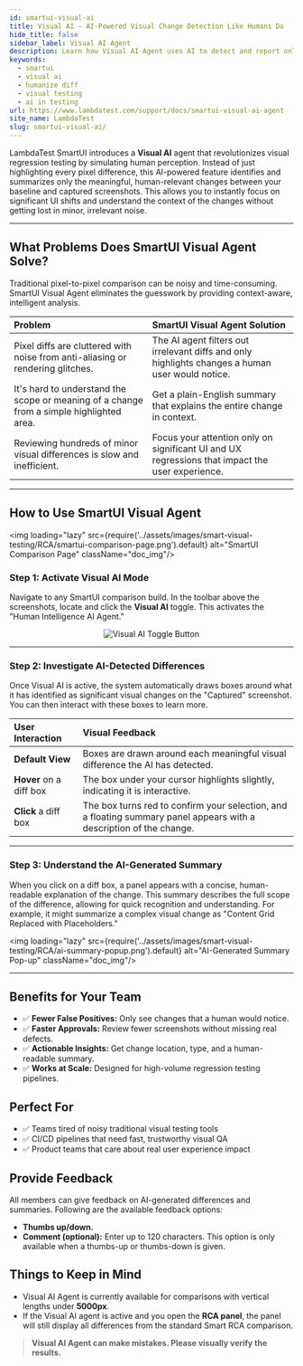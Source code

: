 ```yaml
---
id: smartui-visual-ai
title: Visual AI – AI-Powered Visual Change Detection Like Humans Do
hide_title: false
sidebar_label: Visual AI Agent
description: Learn how Visual AI Agent uses AI to detect and report only the visual changes that matter to users, reducing false positives and accelerating reviews.
keywords:
  - smartui
  - visual ai
  - humanize diff
  - visual testing
  - ai in testing
url: https://www.lambdatest.com/support/docs/smartui-visual-ai-agent
site_name: LambdaTest
slug: smartui-visual-ai/
---
```


<script type="application/ld+json"
      dangerouslySetInnerHTML={{ __html: JSON.stringify({
       "@context": "https://schema.org",
        "@type": "BreadcrumbList",
        "itemListElement": [{
          "@type": "ListItem",
          "position": 1,
          "name": "Home",
          "item": "https://www.lambdatest.com"
        },{
          "@type": "ListItem",
          "position": 2,
          "name": "Support",
          "item": "https://www.lambdatest.com/support/docs/"
        },{
          "@type": "ListItem",
          "position": 3,
          "name": "Humanize Diff: AI-Powered Visual Analysis",
          "item": "https://www.lambdatest.com/support/docs/smartui-humanize-diff"
        }]
      })
    }}
></script>

LambdaTest SmartUI introduces a **Visual AI** agent that revolutionizes visual regression testing by simulating human perception. Instead of just highlighting every pixel difference, this AI-powered feature identifies and summarizes only the meaningful, human-relevant changes between your baseline and captured screenshots. This allows you to instantly focus on significant UI shifts and understand the context of the changes without getting lost in minor, irrelevant noise.

---

## What Problems Does SmartUI Visual Agent Solve?

Traditional pixel-to-pixel comparison can be noisy and time-consuming. SmartUI Visual Agent eliminates the guesswork by providing context-aware, intelligent analysis.

| Problem | SmartUI Visual Agent Solution |
| :--- | :--- |
| Pixel diffs are cluttered with noise from anti-aliasing or rendering glitches. | The AI agent filters out irrelevant diffs and only highlights changes a human user would notice. |
| It's hard to understand the scope or meaning of a change from a simple highlighted area. | Get a plain-English summary that explains the entire change in context. |
| Reviewing hundreds of minor visual differences is slow and inefficient. | Focus your attention only on significant UI and UX regressions that impact the user experience. |

---

## How to Use SmartUI Visual Agent

<img loading="lazy" src={require('../assets/images/smart-visual-testing/RCA/smartui-comparison-page.png').default} alt="SmartUI Comparison Page" className="doc_img"/>

### Step 1: Activate Visual AI Mode

Navigate to any SmartUI comparison build. In the toolbar above the screenshots, locate and click the **Visual AI** toggle. This activates the "Human Intelligence AI Agent."

<p align="center">
    <img loading="lazy" src={require('../assets/images/smart-visual-testing/RCA/visual-ai-toggle.png').default} alt="Visual AI Toggle Button" className="doc_img"/>
</p>


---

### Step 2: Investigate AI-Detected Differences

Once Visual AI is active, the system automatically draws boxes around what it has identified as significant visual changes on the "Captured" screenshot. You can then interact with these boxes to learn more.

| User Interaction | Visual Feedback |
| :--- | :--- |
| **Default View** | Boxes are drawn around each meaningful visual difference the AI has detected. |
| **Hover** on a diff box | The box under your cursor highlights slightly, indicating it is interactive. |
| **Click** a diff box | The box turns red to confirm your selection, and a floating summary panel appears with a description of the change. |

---

### Step 3: Understand the AI-Generated Summary

When you click on a diff box, a panel appears with a concise, human-readable explanation of the change. This summary describes the full scope of the difference, allowing for quick recognition and understanding. For example, it might summarize a complex visual change as "Content Grid Replaced with Placeholders."

<img loading="lazy" src={require('../assets/images/smart-visual-testing/RCA/ai-summary-popup.png').default} alt="AI-Generated Summary Pop-up" className="doc_img"/>

---

## Benefits for Your Team

- ✅ **Fewer False Positives:** Only see changes that a human would notice.
- ✅ **Faster Approvals:** Review fewer screenshots without missing real defects.
- ✅ **Actionable Insights:** Get change location, type, and a human-readable summary.
- ✅ **Works at Scale:** Designed for high-volume regression testing pipelines.

## Perfect For

- ✅ Teams tired of noisy traditional visual testing tools
- ✅ CI/CD pipelines that need fast, trustworthy visual QA
- ✅ Product teams that care about real user experience impact

## Provide Feedback

All members can give feedback on AI-generated differences and summaries. Following are the available feedback options:

*   **Thumbs up/down.**
*   **Comment (optional):** Enter up to 120 characters. This option is only available when a thumbs-up or thumbs-down is given.

## Things to Keep in Mind

*   Visual AI Agent is currently available for comparisons with vertical lengths under **5000px**.
*   If the Visual AI agent is active and you open the **RCA panel**, the panel will still display all differences from the standard Smart RCA comparison.
> **Visual AI Agent can make mistakes. Please visually verify the results.**



